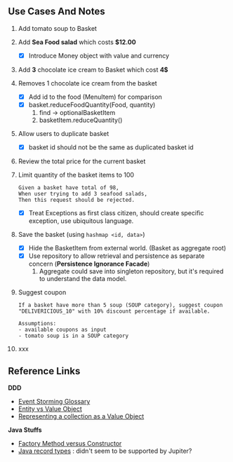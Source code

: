## Use Cases And Notes
1. Add  tomato soup to Basket
2. Add **Sea Food salad** which costs **$12.00**
   - [X] Introduce Money object with value and currency
3. Add **3** chocolate ice cream to Basket which cost **4$**
4. Removes 1 chocolate ice cream from the basket
   - [X] Add id to the food (MenuItem) for comparison
   - [X] basket.reduceFoodQuantity(Food, quantity)
      1. find -> optionalBasketItem
      2. basketItem.reduceQuantity()
5. Allow users to duplicate basket
   - [X] basket id should not be the same as duplicated basket id
6. Review the total price for the current basket
7. Limit quantity of the basket items to 100
   ```
   Given a basket have total of 98,
   When user trying to add 3 seafood salads,
   Then this request should be rejected.
   ```
   - [X] Treat Exceptions as first class citizen, should create specific exception, use ubiquitous language.

8. Save the basket (using `hashmap <id, data>`)
   - [X] Hide the BasketItem from external world. (Basket as aggregate root)
   - [X] Use repository to allow retrieval and persistence as separate concern (**Persistence Ignorance Facade**)
      1. Aggregate could save into singleton repository, but it's required to understand the data model.

9. Suggest coupon
   ```
   If a basket have more than 5 soup (SOUP category), suggest coupon "DELIVERICIOUS_10" with 10% discount percentage if available. 
   
   Assumptions:
   - available coupons as input
   - tomato soup is in a SOUP category
   ```

10. xxx
   
## Reference Links
**DDD**
- [Event Storming Glossary](https://github.com/ddd-crew/eventstorming-glossary-cheat-sheet)
- [Entity vs Value Object](https://enterprisecraftsmanship.com/posts/entity-vs-value-object-the-ultimate-list-of-differences/)
- [Representing a collection as a Value Object](https://enterprisecraftsmanship.com/posts/representing-collection-as-value-object/)

**Java Stuffs**
- [Factory Method versus Constructor](https://www.artima.com/articles/josh-bloch-on-design#part13)
- [Java record types](https://howtodoinjava.com/java14/java-14-record-type/) : didn't seem to be supported by Jupiter?
